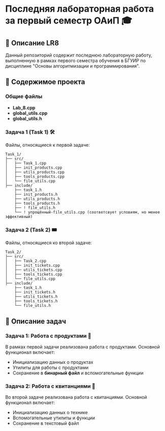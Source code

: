 # Последняя лабораторная работа за первый семестр ОАиП 🎓

## 📜 Описание LR8
Данный репозиторий содержит последнюю лабораторную работу, выполненную в рамках первого семестра обучения в БГУИР по дисциплине "Основы алгоритмизации и программирования".

## 📂 Содержимое проекта

### Общие файлы
- **Lab_8.cpp**
- **global_utils.cpp**
- **global_utils.h**

### Задача 1 (Task 1) 🛠️
Файлы, относящиеся к первой задаче:
```
Task_1/
├── src/
│   ├── Task_1.cpp
│   ├── init_products.cpp
│   ├── utils_products.cpp
│   ├── tools_products.cpp
│   └── file_utils.cpp
├── include/
    ├── task_1.h
    ├── init_products.h
    ├── utils_products.h
    ├── tools_products.h
    ├── ! file_utils.h
    └── ! упрощённый-file_utils.cpp (соответсвует условиям, но менее эффективный)
```

### Задача 2 (Task 2) 🎟️
Файлы, относящиеся ко второй задаче:
```
Task_2/
├── src/
│   ├── Task_2.cpp
│   ├── init_tickets.cpp
│   ├── utils_tickets.cpp
│   ├── tools_tickets.cpp
│   └── file_utils.cpp
├── include/
    ├── task_1.h
    ├── init_tickets.h
    ├── utils_tickets.h
    ├── tools_tickets.h
    └── file_utils.h
```

## 📝 Описание задач

### Задача 1: Работа с продуктами 🍎
В рамках первой задачи реализована работа с продуктами. Основной функционал включает:
- Инициализацию данных о продуктах
- Утилиты для работы с продуктами
- Cохранение в **бинарный файл** и вспомогательные функции

### Задача 2: Работа с квитанциями 🎫
Во второй задаче реализована работа с квитанциями. Основной функционал включает:
- Инициализацию данных о технике
- Вспомогательные утилиты и функции
- Сохранение в текстовый файл
